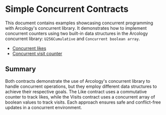 # Simple Concurrent Contracts

This document contains examples showcasing concurrent programming with Arcology's concurrent library. It demonstrates how to implement concurrent counters using two built-in data structures in the Arcology concurrent library: `U256Cumulative` and `Concurrent boolean array`.

- [Concurrent likes](./docs/parallel-like.md)
- [Concurrent visit counter](./docs/parallel-visits.md)

## Summary

Both contracts demonstrate the use of Arcology's concurrent library to handle concurrent operations, but they employ different data structures to achieve their respective goals. The Like contract uses a commutative counter to track likes, while the Visits contract uses a concurrent array of boolean values to track visits. Each approach ensures safe and conflict-free updates in a concurrent environment.